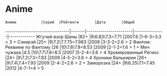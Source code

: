 # Anime

	Аниме			|Серий	|Рейтинги		|Дата		|Общий
--------------------------------|-------|-----------------------|---------------|-------------
Жгучий взор Шаны		|82+	|9\6.83\7.3=7.71	|2007.6		|1-6-3=3.3 > 3	+
Сэкирэй 			|25+	|9\7.2\7.7.75=7.983	|2009		|3-3-2=2.6 > 2
Фантом: Реквием по Фантому	|26	|10\7.8\7.8=8.53	|2009		|2-1-2=1.6 > 1	+
Меч чужака			|4.5	|10\7.7\7.8=8.5		|2007		|5-2-4=3.6 > 4
Хромированный Региос		|24+	|9\7.2\7.3=7.83		|2009		|4-5-2=3.6 > 4
Хроники Валькирии		|26+	|9\7.4\7.4=7.93		|2009		|2-4-2=2.6 > 2	+
Заморозка			|24+	|9\6.25\7.1=7.45	|2012		|4-7-1=4   > 5

